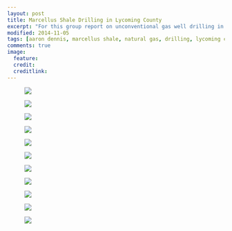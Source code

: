 ```yaml
---
layout: post
title: Marcellus Shale Drilling in Lycoming County
excerpt: "For this group report on unconventional gas well drilling in Lycoming County, Pennsylvania, I took the lead on designing these maps and pages."
modified: 2014-11-05
tags: [aaron dennis, marcellus shale, natural gas, drilling, lycoming county, trout]
comments: true
image:
  feature: 
  credit: 
  creditlink: 
---
```


<figure>
	<a href="/images/lycoming-county/titlePage.jpg"><img src="/images/lycoming-county/titlePage-small.jpg"></a>
</figure>

<figure>
	<a href="/images/lycoming-county/introduction.jpg"><img src="/images/lycoming-county/introduction-small.jpg"></a>
</figure>

<figure>
	<a href="/images/lycoming-county/lycomingLocator.jpg"><img src="/images/lycoming-county/lycomingLocator-small.jpg"></a>
</figure>

<figure>
	<a href="/images/lycoming-county/lycomingReferenceMap.jpg"><img src="/images/lycoming-county/lycomingReferenceMap-small.jpg"></a>
</figure>

<figure>
	<a href="/images/lycoming-county/paCountiesChart.jpg"><img src="/images/lycoming-county/paCountiesChart-small.jpg"></a>
</figure>

<figure>
	<a href="/images/lycoming-county/densityWatershedMap.jpg"><img src="/images/lycoming-county/densityWatershedMap-small.jpg"></a>
</figure>

<figure>
	<a href="/images/lycoming-county/densityMunicipalityMap.jpg"><img src="/images/lycoming-county/densityMunicipalityMap-small.jpg"></a>
</figure>

<figure>
	<a href="/images/lycoming-county/lycomingStreamsWithTrout.jpg"><img src="/images/lycoming-county/lycomingStreamsWithTrout-small.jpg"></a>
</figure>

<figure>
	<a href="/images/lycoming-county/troutStreamsLycoming.jpg"><img src="/images/lycoming-county/troutStreamsLycoming-small.jpg"></a>
</figure>

<figure>
	<a href="/images/lycoming-county/drillingWithin300Feet.jpg"><img src="/images/lycoming-county/drillingWithin300Feet-small.jpg"></a>
</figure>

<figure>
	<a href="/images/lycoming-county/conclusion.jpg"><img src="/images/lycoming-county/conclusion-small.jpg"></a>
</figure>